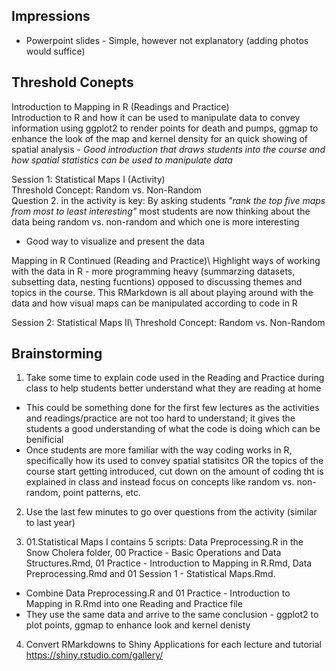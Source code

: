 ## Impressions ##

* Powerpoint slides - Simple, however not explanatory (adding photos would suffice) 

## Threshold Conepts ##
Introduction to Mapping in R (Readings and Practice)\
Introduction to R and how it can be used to manipulate data to convey information using ggplot2 to render points for death and pumps, ggmap to enhance the look of the map and kernel density for an quick showing of spatial analysis - *Good introduction that draws students into the course and how spatial statistics can be used to manipulate data*

Session 1: Statistical Maps I (Activity)\
Threshold Concept: Random vs. Non-Random\
Question 2. in the activity is key: By asking students *"rank the top five maps from most to least interesting"* most students are now thinking about the data being random vs. non-random and which one is more interesting 
* Good way to visualize and present the data 

Mapping in R Continued (Reading and Practice)\ 
Highlight ways of working with the data in R - more programming heavy (summarzing datasets, subsetting data, nesting fucntions) opposed to discussing themes and topics in the course.
This RMarkdown is all about playing around with the data and how visual maps can be manipulated according to code in R 

Session 2: Statistical Maps II\ 
Threshold Concept: Random vs. Non-Random 

## Brainstorming ##
1. Take some time to explain code used in the Reading and Practice during class to help students better understand what they are reading at home 
* This could be something done for the first few lectures as the activities and readings/practice are not too hard to understand; it gives the students a good understanding of what the code is doing which can be benificial 
* Once students are more familiar with the way coding works in R, specifically how its used to convey spatial statisitcs OR the topics of the course start getting introduced, cut down on the amount of coding tht is explained in class and instead focus on concepts like random vs. non-random, point patterns, etc. 

2. Use the last few minutes to go over questions from the activity (similar to last year) 

3. 01.Statistical Maps I contains 5 scripts: Data Preprocessing.R in the Snow Cholera folder, 00 Practice - Basic Operations and Data Structures.Rmd, 01 Practice - Introduction to Mapping in R.Rmd, Data Preprocessing.Rmd and 01 Session 1 - Statistical Maps.Rmd. 
* Combine Data Preprocessing.R and 01 Practice - Introduction to Mapping in R.Rmd into one Reading and Practice file
* They use the same data and arrive to the same conclusion - ggplot2 to plot points, ggmap to enhance look and kernel denisty 

4. Convert RMarkdowns to Shiny Applications for each lecture and tutorial
https://shiny.rstudio.com/gallery/
